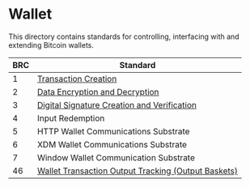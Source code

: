 # Wallet

This directory contains standards for controlling, interfacing with and extending Bitcoin wallets.

BRC | Standard
-----|------------------
1    | [Transaction Creation](./0001.md)
2    | [Data Encryption and Decryption](./0002.md)
3    | [Digital Signature Creation and Verification](./0003.md)
4    | Input Redemption
5    | HTTP Wallet Communications Substrate
6    | XDM Wallet Communications Substrate
7    | Window Wallet Communication Substrate
46   | [Wallet Transaction Output Tracking (Output Baskets)](./0046.md)